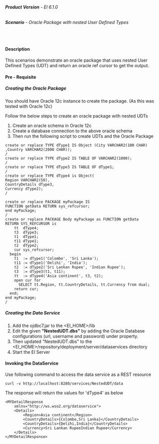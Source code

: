 ###### **Product Version** - EI 6.1.0 
###### **Scenario** - Oracle Package with nested User Defined Types  
&nbsp;
#### **Description**
 This scenarios demonstrate an oracle package that uses nested User Defined Types (UDT) and return an oracle ref cursor to get the output.
 
 #### **Pre - Requisite**
 
 ##### **Creating the Oracle Package**
 You should have Oracle 12c instance to create the package. (As this was tested with Oracle 12c)
 
 Follow the below steps to create an oracle package with nested UDTs
 
 1. Create an oracle schema in Oracle 12c
 2. Create a database connection to the above oracle schema
 3. Then run the following script to create UDTs and the Oracle Package
```
create or replace TYPE dType1 IS Object (City VARCHAR2(100 CHAR) ,Country VARCHAR2(2000 CHAR));
/
create or replace TYPE dType2 IS TABLE OF VARCHAR2(1000);
/
create or replace TYPE dType3 IS TABLE OF dType1;
/
create or replace TYPE dType4 is Object(
Region VARCHAR2(50),
CountryDetails dType3,
Currency dType2);
/

create or replace PACKAGE myPackage IS
FUNCTION getData RETURN sys_refcursor;
end myPackage;
/
create or replace PACKAGE Body myPackage as FUNCTION getData
RETURN SYS_REFCURSOR is
    tt  dType4;
    t3  dType3;
    t1  dType1;
    t11 dType1;
    t2  dType2;
    cur sys_refcursor;
  begin
    t1  := dType1('Colombo', 'Sri Lanka');
    t11 := dType1('Delihi', 'India');
    t2  := dType2('Sri Lankan Rupee', 'Indian Rupee');
    t3  := dType3(t1, t11);
    tt  := dType4('Asia continent', t3, t2);
    open cur for
      SELECT tt.Region, tt.CountryDetails, tt.Currency from dual;
    return cur;
  end;
end myPackage;
/
```

##### **Creating the Data Service**
1. Add the ojdbc7.jar to the <EI_HOME>/lib
2. Edit the given **"NestedUDT.dbs"** by adding the Oracle Database configurations (url, username and password) under <config> property. 
3. Then updated "NestedUDT.dbs" to the <EI_HOME>/repository/deployment/server/dataservices directory
2. Start the EI Server

#### **Invoking the DataService**
Use following command to access the data service as a REST resource

```
curl -v http://localhost:8280/services/NestedUDT/data
```
 The response will return the values for 'dType4' as below
```
<MYDetailResponse 
    xmlns="http://ws.wso2.org/dataservice">
    <Details>
        <Region>Asia continent</Region>
        <CountryDetails>{Colombo,Sri Lanka}</CountryDetails>
        <CountryDetails>{Delihi,India}</CountryDetails>
        <Currency>Sri Lankan RupeeIndian Rupee</Currency>
    </Details>
</MYDetailResponse>
```
